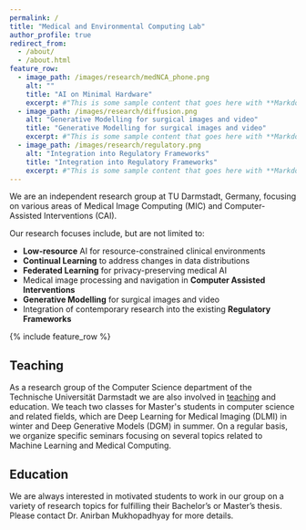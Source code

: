 ```yaml
---
permalink: /
title: "Medical and Environmental Computing Lab"
author_profile: true
redirect_from: 
  - /about/
  - /about.html
feature_row:
  - image_path: /images/research/medNCA_phone.png
    alt: ""
    title: "AI on Minimal Hardware"
    excerpt: #"This is some sample content that goes here with **Markdown** formatting."
  - image_path: /images/research/diffusion.png
    alt: "Generative Modelling for surgical images and video"
    title: "Generative Modelling for surgical images and video"
    excerpt: #"This is some sample content that goes here with **Markdown** formatting."
  - image_path: /images/research/regulatory.png
    alt: "Integration into Regulatory Frameworks"
    title: "Integration into Regulatory Frameworks"
    excerpt: #"This is some sample content that goes here with **Markdown** formatting."
---
```


We are an independent research group at TU Darmstadt, Germany, focusing on various areas of Medical Image Computing (MIC) and
Computer-Assisted Interventions (CAI).

Our research focuses include, but are not limited to:

* **Low-resource** AI for resource-constrained clinical environments
* **Continual Learning** to address changes in data distributions
* **Federated Learning** for privacy-preserving medical AI
* Medical image processing and navigation in **Computer Assisted Interventions**
* **Generative Modelling** for surgical images and video
* Integration of contemporary research into the existing **Regulatory Frameworks**


{% include feature_row %}

## Teaching

As a research group of the Computer Science department of the Technische Universität Darmstadt we are also involved in [teaching](/teaching/) and education.
We teach two classes for Master's students in computer science and related fields, which are Deep Learning for Medical Imaging (DLMI) in winter and Deep Generative Models (DGM) in summer.
On a regular basis, we organize specific seminars focusing on several topics related to Machine Learning and Medical Computing.


## Education

We are always interested in motivated students to work in our group on a variety of research topics for fulfilling their Bachelor’s or Master’s thesis.
Please contact Dr. Anirban Mukhopadhyay for more details.